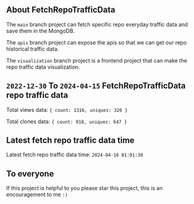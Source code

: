 ## About FetchRepoTrafficData

The `main` branch project can fetch specific repo everyday traffic data and save them in the MongoDB.

The `apis` branch project can expose the apis so that we can get our repo historical traffic data.

The `visualization` branch project is a frontend project that can make the repo traffic data visualization.

## `2022-12-30` To `2024-04-15` FetchRepoTrafficData repo traffic data

Total views data: `{ count: 1316, uniques: 326 }`

Total clones data: `{ count: 918, uniques: 647 }`

## Latest fetch repo traffic data time

Latest fetch repo traffic data time: `2024-04-16 01:01:38`

## To everyone

If this project is helpful to you please star this project, this is an encouragement to me `:)`



